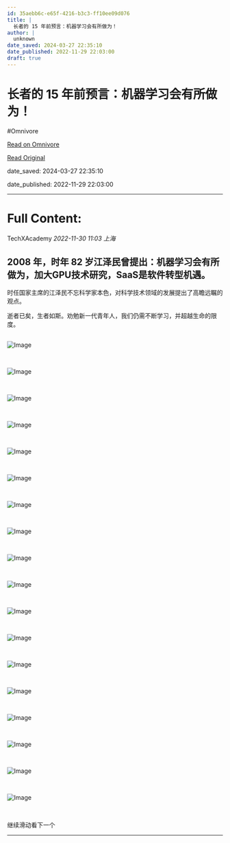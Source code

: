 ```yaml
---
id: 35aebb6c-e65f-4216-b3c3-ff10ee09d076
title: |
  长者的 15 年前预言：机器学习会有所做为！
author: |
  unknown
date_saved: 2024-03-27 22:35:10
date_published: 2022-11-29 22:03:00
draft: true
---
```


# 长者的 15 年前预言：机器学习会有所做为！
#Omnivore

[Read on Omnivore](https://omnivore.app/me/15-18921249d71)

[Read Original](https://mp.weixin.qq.com/s/wka7FoHUag7BwbJCjZHbFg)

date_saved: 2024-03-27 22:35:10

date_published: 2022-11-29 22:03:00

--- 

# Full Content: 

 TechXAcademy _2022-11-30 11:03_ _上海_ 

## 2008 年，时年 82 岁江泽民曾提出：机器学习会有所做为，加大GPU技术研究，SaaS是软件转型机遇。

时任国家主席的江泽民不忘科学家本色，对科学技术领域的发展提出了高瞻远瞩的观点。

逝者已矣，生者如斯。劝勉新一代青年人，我们仍需不断学习，并超越生命的限度。

##   

![Image](https://proxy-prod.omnivore-image-cache.app/0x0,sGEZc-P8a7V1L8RMIGRX260daWv3f2FI6wPDsCdbmCTM/https://mmbiz.qpic.cn/mmbiz_png/Picb0jl7T0ZYnnTdbrkibJlM9OcsTLC49dOfI3VlQSLeeE40ZBlRDgcBCFQRdqNpCxALpIiaqAXn67TEPg7loqw6w/640?wx_fmt=png)

​

![Image](https://proxy-prod.omnivore-image-cache.app/0x0,svDaWD_A03YO87PkmZChhbmzjGiVVc2CMiZnVFs2Cekw/https://mmbiz.qpic.cn/mmbiz_png/Picb0jl7T0ZYnnTdbrkibJlM9OcsTLC49dAy2QWkUn0g8GCNjqCVw23DVLFluycmf9hdZygiceic9qm2CLNav32uUQ/640?wx_fmt=png)

​

![Image](https://proxy-prod.omnivore-image-cache.app/0x0,sOYf_UBtFkwszmmUeNNo5jk3GZm9OVec0P89rGjOAfnk/https://mmbiz.qpic.cn/mmbiz_png/Picb0jl7T0ZYnnTdbrkibJlM9OcsTLC49dZ6RshCvVoicQxD09XYbwcZX41M45cUJGo8T3l88dtTKu60TtAGxEChA/640?wx_fmt=png)

​

![Image](https://proxy-prod.omnivore-image-cache.app/0x0,s26I_PVuJRjVWf52RTsj0aXCKS6HzwHExD9fttVtP_10/https://mmbiz.qpic.cn/mmbiz_png/Picb0jl7T0ZYnnTdbrkibJlM9OcsTLC49dxLqT7T8nBgYdibCzeMKFILBfHsWSHn9ywxzSrYsDoNb5rOVJMg4iaBww/640?wx_fmt=png)

​

![Image](https://proxy-prod.omnivore-image-cache.app/0x0,sL_tj56pIMQ4w-v0_J3RvcayTxQW1bCYQdYAF4NoJ_Nc/https://mmbiz.qpic.cn/mmbiz_png/Picb0jl7T0ZYnnTdbrkibJlM9OcsTLC49d1iaibSuCTibjH0nVdibWmWQSxjyKofO1cHdGhTXRZCnAhECxsMx1HxhqcA/640?wx_fmt=png)

​

![Image](https://proxy-prod.omnivore-image-cache.app/0x0,spi3Th42o3Z7N-uVIjhugtGNUROkDPMHPrqC_5DfW9ss/https://mmbiz.qpic.cn/mmbiz_png/Picb0jl7T0ZYnnTdbrkibJlM9OcsTLC49dA5wxQPUcmc0gHVm5UbNXWHicoQbfOU4JSFlSUaYNv4FxZrP9x2vA1RQ/640?wx_fmt=png)

​

![Image](https://proxy-prod.omnivore-image-cache.app/0x0,s6vig4UE1XYBgM27teNwcd45wf-YA6Y2GPCskCvq5wYQ/https://mmbiz.qpic.cn/mmbiz_png/Picb0jl7T0ZYnnTdbrkibJlM9OcsTLC49d4p8yMPeNquVibtEd8cGDQNwbFzhibztP9qB4gA7W7VGsicsviaXtry2svA/640?wx_fmt=png)

​

![Image](https://proxy-prod.omnivore-image-cache.app/0x0,ssqLQU73ahS5RADaScqFhw31pry1fyikz5O9k6Gnbwu4/https://mmbiz.qpic.cn/mmbiz_png/Picb0jl7T0ZYnnTdbrkibJlM9OcsTLC49d7C85J2JcnJvL3EGscpwSiaVIfQICdlVS3umChxynSUfpcw2rkQGcoQQ/640?wx_fmt=png)

​

![Image](https://proxy-prod.omnivore-image-cache.app/0x0,suAr91szYd5A3AEzI4RcwvNehlQujZ0pDzanEkaNt7os/https://mmbiz.qpic.cn/mmbiz_png/Picb0jl7T0ZYnnTdbrkibJlM9OcsTLC49dOmTyA0SFhPDcXrricFnCvZglt3ZwCEmLic2e2NtNymWP8ceHIyyR3yOw/640?wx_fmt=png)

​

![Image](https://proxy-prod.omnivore-image-cache.app/0x0,szeYNLULhTeCYsd9e03CciXjSseaxupBkTjkImMbMzGI/https://mmbiz.qpic.cn/mmbiz_png/Picb0jl7T0ZYnnTdbrkibJlM9OcsTLC49diaEyCZQFTwQNSdcTMO77vCOkldtKpibujXMHWgQ2YbVMB00Nd5qK1E5Q/640?wx_fmt=png)

​

![Image](https://proxy-prod.omnivore-image-cache.app/0x0,sAygmMTleRgVFL0DowfMWqqWFvjh7mYGGvlPKRqaslz4/https://mmbiz.qpic.cn/mmbiz_png/Picb0jl7T0ZYnnTdbrkibJlM9OcsTLC49dNw7bf2al6F4taX57hYZq2Y6PicFnECzLHlO31vXO4nGKvwG5tFZVvuQ/640?wx_fmt=png)

​

![Image](https://proxy-prod.omnivore-image-cache.app/0x0,sIebFfY7afCfYGgIiuttMRNq2jlh4LLpA01Uti2xslZQ/https://mmbiz.qpic.cn/mmbiz_png/Picb0jl7T0ZYnnTdbrkibJlM9OcsTLC49d9t6BicdEdDjzMtic5et33asgu1dgsQBq7SHvGZoeHngGOkvrYviaGCZow/640?wx_fmt=png)

​

![Image](https://proxy-prod.omnivore-image-cache.app/0x0,sHzOIvbdvcJskCeU3KqMO97In7b6jONW7Yif0-gd6Omg/https://mmbiz.qpic.cn/mmbiz_png/Picb0jl7T0ZYnnTdbrkibJlM9OcsTLC49ddtMWnXETfejavRTT2JI6dJ0IF0ZIPZv2vQUcAuljb7wBrpLWGYAoicQ/640?wx_fmt=png)

​

![Image](https://proxy-prod.omnivore-image-cache.app/0x0,sgCqMryYgWOC2OJT1_Evyy9fGxPjGkPrpYsFIqA_oO88/https://mmbiz.qpic.cn/mmbiz_png/Picb0jl7T0ZYnnTdbrkibJlM9OcsTLC49duaeiaP9f165F6icaZgUxONjFgzzGAvIRImg8JoqvicqChlIWV0CNcJC9w/640?wx_fmt=png)

​

![Image](https://proxy-prod.omnivore-image-cache.app/0x0,sesJVvxWgH1aGHMYb598N2zEfRUSkfBzpCvqtgQBxoUs/https://mmbiz.qpic.cn/mmbiz_png/Picb0jl7T0ZYnnTdbrkibJlM9OcsTLC49dFG0zWRsUxlnd3kH0dbbawhUyYQHTyUEXwictyStVFVO3u9AibQ7bicjEg/640?wx_fmt=png)

​

![Image](https://proxy-prod.omnivore-image-cache.app/0x0,sW7lkJoQS6w2gbjGc7MRKqgSqimLlFg1xPWEXi0a2JwE/https://mmbiz.qpic.cn/mmbiz_png/Picb0jl7T0ZYnnTdbrkibJlM9OcsTLC49dia2mysLKJWdfeicuLhcniccUicx5lA0ibO6U5DVac7bOKhJUiawzibxhqrrUg/640?wx_fmt=png)

​

![Image](https://proxy-prod.omnivore-image-cache.app/0x0,s66jrEI83MFPwVzTArNBSYAeLfkiYNLEhxBfotMLYLSE/https://mmbiz.qpic.cn/mmbiz_png/Picb0jl7T0ZYnnTdbrkibJlM9OcsTLC49dBhVkbMuNOfs1PdWibTo954g0lngm3QMiasxo5PugeWoDh3thBiaAqhpdw/640?wx_fmt=png)

​

![Image](https://proxy-prod.omnivore-image-cache.app/0x0,sck76i21C51RTquY60Q0Hwm2AiKRtUJO5--cC6M-Ax6U/https://mmbiz.qpic.cn/mmbiz_png/Picb0jl7T0ZYnnTdbrkibJlM9OcsTLC49dVoCEycJia8xCcnCXPMnozddYByicjyhCicicummrNVAgC20Jz8AwyUgT3Q/640?wx_fmt=png)

​

继续滑动看下一个 

---


